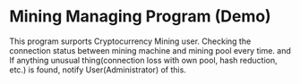 # Mining Managing Program (Demo)
This program surports Cryptocurrency Mining user.
Checking the connection status between mining machine and mining pool every time. and If anything unusual thing(connection loss with own pool, hash reduction, etc.) is found, notify User(Administrator) of this.
